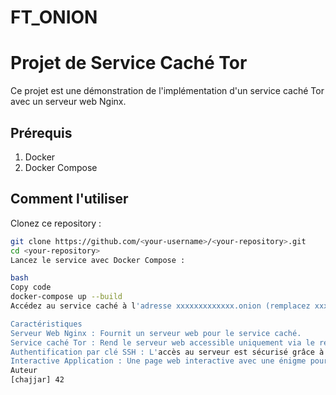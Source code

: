 # FT_ONION

# Projet de Service Caché Tor

Ce projet est une démonstration de l'implémentation d'un service caché Tor avec un serveur web Nginx.

## Prérequis

1. Docker
2. Docker Compose

## Comment l'utiliser

Clonez ce repository :

```bash
git clone https://github.com/<your-username>/<your-repository>.git
cd <your-repository>
Lancez le service avec Docker Compose :

bash
Copy code
docker-compose up --build
Accédez au service caché à l'adresse xxxxxxxxxxxxx.onion (remplacez xxxxxxxxxxxxx par votre adresse onion spécifique).

Caractéristiques
Serveur Web Nginx : Fournit un serveur web pour le service caché.
Service caché Tor : Rend le serveur web accessible uniquement via le réseau Tor.
Authentification par clé SSH : L'accès au serveur est sécurisé grâce à l'authentification par clé SSH.
Interactive Application : Une page web interactive avec une énigme pour l'utilisateur.
Auteur 
[chajjar] 42

